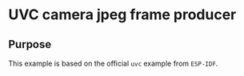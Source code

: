 # UVC camera jpeg frame producer

## Purpose

This example is based on the official `uvc` example from `ESP-IDF`.
